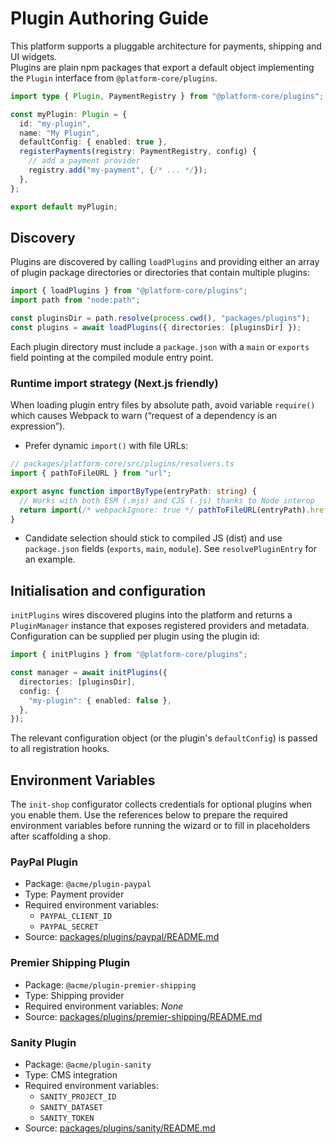# Plugin Authoring Guide

This platform supports a pluggable architecture for payments, shipping and UI widgets.  
Plugins are plain npm packages that export a default object implementing the
`Plugin` interface from `@platform-core/plugins`.

```ts
import type { Plugin, PaymentRegistry } from "@platform-core/plugins";

const myPlugin: Plugin = {
  id: "my-plugin",
  name: "My Plugin",
  defaultConfig: { enabled: true },
  registerPayments(registry: PaymentRegistry, config) {
    // add a payment provider
    registry.add("my-payment", {/* ... */});
  },
};

export default myPlugin;
```

## Discovery

Plugins are discovered by calling `loadPlugins` and providing either an array of
plugin package directories or directories that contain multiple plugins:

```ts
import { loadPlugins } from "@platform-core/plugins";
import path from "node:path";

const pluginsDir = path.resolve(process.cwd(), "packages/plugins");
const plugins = await loadPlugins({ directories: [pluginsDir] });
```

Each plugin directory must include a `package.json` with a `main` or
`exports` field pointing at the compiled module entry point.

### Runtime import strategy (Next.js friendly)

When loading plugin entry files by absolute path, avoid variable `require()` which causes Webpack to warn (“request of a dependency is an expression”).

- Prefer dynamic `import()` with file URLs:

```ts
// packages/platform-core/src/plugins/resolvers.ts
import { pathToFileURL } from "url";

export async function importByType(entryPath: string) {
  // Works with both ESM (.mjs) and CJS (.js) thanks to Node interop
  return import(/* webpackIgnore: true */ pathToFileURL(entryPath).href);
}
```

- Candidate selection should stick to compiled JS (dist) and use `package.json` fields (`exports`, `main`, `module`). See `resolvePluginEntry` for an example.

## Initialisation and configuration

`initPlugins` wires discovered plugins into the platform and returns a
`PluginManager` instance that exposes registered providers and metadata. Configuration
can be supplied per plugin using the plugin id:

```ts
import { initPlugins } from "@platform-core/plugins";

const manager = await initPlugins({
  directories: [pluginsDir],
  config: {
    "my-plugin": { enabled: false },
  },
});
```

The relevant configuration object (or the plugin's `defaultConfig`) is passed to
all registration hooks.

## Environment Variables

The `init-shop` configurator collects credentials for optional plugins when you enable them. Use the references below to prepare the required environment variables before running the wizard or to fill in placeholders after scaffolding a shop.

### PayPal Plugin

- Package: `@acme/plugin-paypal`
- Type: Payment provider
- Required environment variables:
  - `PAYPAL_CLIENT_ID`
  - `PAYPAL_SECRET`
- Source: [packages/plugins/paypal/README.md](../packages/plugins/paypal/README.md)

### Premier Shipping Plugin

- Package: `@acme/plugin-premier-shipping`
- Type: Shipping provider
- Required environment variables: _None_
- Source: [packages/plugins/premier-shipping/README.md](../packages/plugins/premier-shipping/README.md)

### Sanity Plugin

- Package: `@acme/plugin-sanity`
- Type: CMS integration
- Required environment variables:
  - `SANITY_PROJECT_ID`
  - `SANITY_DATASET`
  - `SANITY_TOKEN`
- Source: [packages/plugins/sanity/README.md](../packages/plugins/sanity/README.md)
